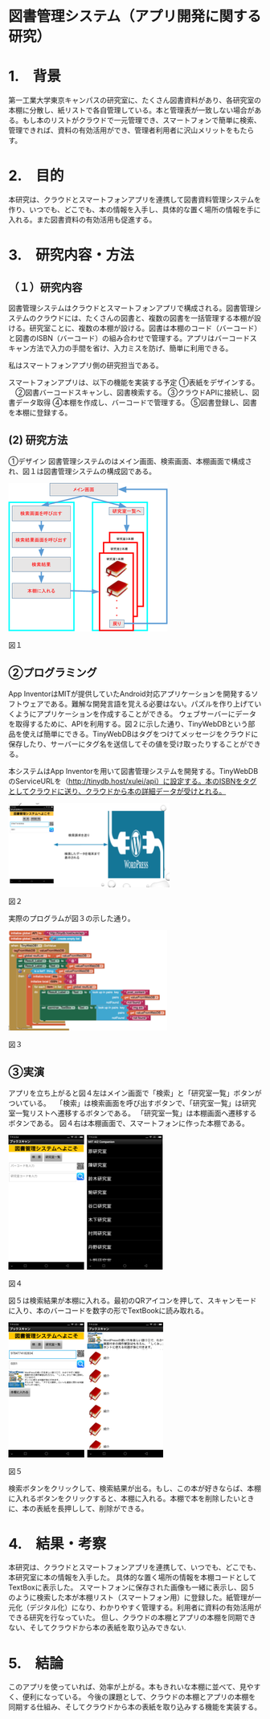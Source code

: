 
# 図書管理システム（アプリ開発に関する研究）


# 1.　背景

第一工業大学東京キャンパスの研究室に、たくさん図書資料があり、各研究室の本棚に分散し、紙リストで各自管理している。本と管理表が一致しない場合がある。もし本のリストがクラウドで一元管理でき、スマートフォンで簡単に検索、管理できれば、資料の有効活用ができ、管理者利用者に沢山メリットをもたらす。

# 2.　目的

本研究は、クラウドとスマートフォンアプリを連携して図書資料管理システムを作り、いつでも、どこでも、本の情報を入手し、具体的な置く場所の情報を手に入れる。また図書資料の有効活用も促進する。

# 3.　研究内容・方法

## （１）研究内容

図書管理システムはクラウドとスマートフォンアプリで構成される。図書管理システムのクラウドには、たくさんの図書と、複数の図書を一括管理する本棚が設ける。研究室ことに、複数の本棚が設ける。図書は本棚のコード（バーコード）と図書のISBN（バーコード）の組み合わせで管理する。アプリはバーコードスキャン方法で入力の手間を省け、入力ミスを防げ、簡単に利用できる。

私はスマートフォンアプリ側の研究担当である。

スマートフォンアプリは、以下の機能を実装する予定
①表紙をデザインする。
　②図書バーコードスキャンし、図書検索する。
③クラウドAPIに接続し、図書データ取得
④本棚を作成し、バーコードで管理する。
⑤図書登録し、図書を本棚に登録する。

## (2) 研究方法

①デザイン
図書管理システムのはメイン画面、検索画面、本棚画面で構成され、図１は図書管理システムの構成図である。

![](./image1.png)

図１

## ②プログラミング

App InventorはMITが提供していたAndroid対応アプリケーションを開発するソフトウェアである。難解な開発言語を覚える必要はない。パズルを作り上げていくようにアプリケーションを作成することができる。
ウェブサーバーにデータを取得するために、APIを利用する。図２に示した通り、TinyWebDBという部品を使えば簡単にできる。TinyWebDBはタグをつけてメッセージをクラウドに保存したり、サーバーにタグ名を送信してその値を受け取ったりすることができる。

本システムはApp Inventorを用いて図書管理システムを開発する。TinyWebDBのServiceURLを（http://tinydb.host/xulei/api）に設定する。本のISBNをタグとしてクラウドに送り、クラウドから本の詳細データが受けとれる。

![](./image2.png)

図２



実際のプログラムが図３の示した通り。

![](./image3.png)

図３


## ③実演

アプリを立ち上がると図４左はメイン画面で「検索」と「研究室一覧」ボタンがついている。
　「検索」は検索画面を呼び出すボタンで、「研究室一覧」は研究室一覧リストへ遷移するボタンである。
「研究室一覧」は本棚画面へ遷移するボタンである。
図４右は本棚画面で、スマートフォンに作った本棚である。


![](./image5.png)

図４


図５は検索結果が本棚に入れる。最初のQRアイコンを押して、スキャンモードに入り、本のバーコードを数字の形でTextBookに読み取れる。


![](./image6.png)

図５

検索ボタンをクリックして、検索結果が出る。もし、この本が好きならば、本棚に入れるボタンをクリックすると、本棚に入れる。本棚で本を削除したいときに、本の表紙を長押しして、削除ができる。

# 4.　結果・考察

本研究は、クラウドとスマートフォンアプリを連携して、いつでも、どこでも、本研究室に本の情報を入手した。
具体的な置く場所の情報を本棚コードとしてTextBoxに表示した。
スマートフォンに保存された画像も一緒に表示し、図５のように検索した本が本棚リスト（スマートフォン用）に登録した。紙管理が一元化（デジタル化）になり、わかりやすく管理する。利用者に資料の有効活用ができる研究を行なっていた。
但し、クラウドの本棚とアプリの本棚を同期できない、そしてクラウドから本の表紙を取り込みできない.

# 5.　結論

このアプリを使っていれば、効率が上がる。本もきれいな本棚に並べて、見やすく、便利になっている。
今後の課題として、クラウドの本棚とアプリの本棚を同期する仕組み、そしてクラウドから本の表紙を取り込みする機能を実装する。






